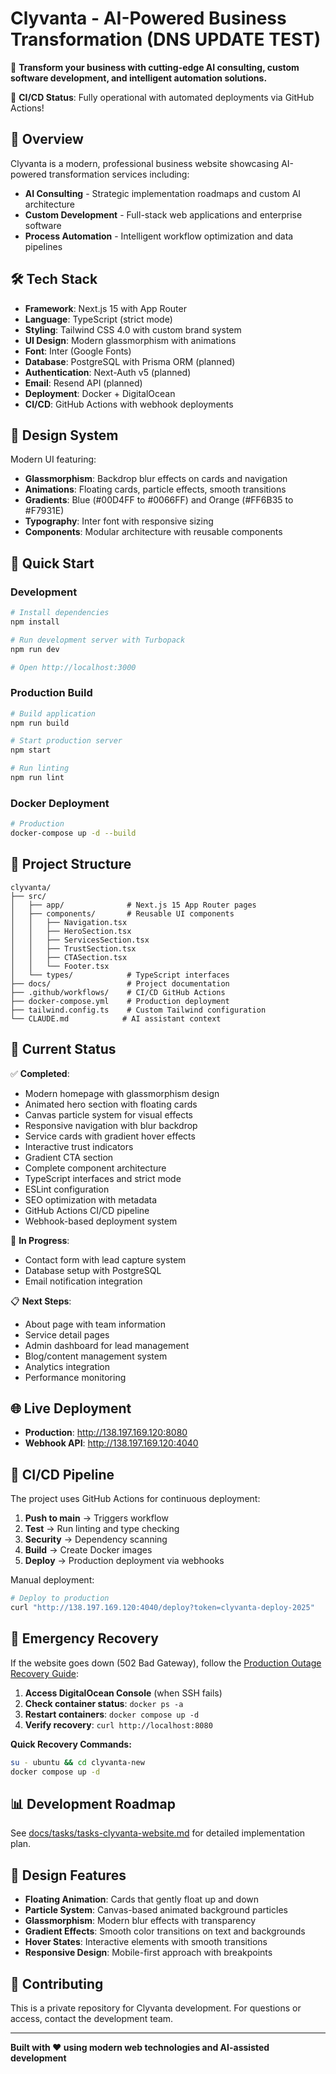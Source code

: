 # Clyvanta - AI-Powered Business Transformation (DNS UPDATE TEST)

🚀 **Transform your business with cutting-edge AI consulting, custom software development, and intelligent automation solutions.**

🔄 **CI/CD Status**: Fully operational with automated deployments via GitHub Actions!

## 🌟 Overview

Clyvanta is a modern, professional business website showcasing AI-powered transformation services including:

- **AI Consulting** - Strategic implementation roadmaps and custom AI architecture
- **Custom Development** - Full-stack web applications and enterprise software
- **Process Automation** - Intelligent workflow optimization and data pipelines

## 🛠️ Tech Stack

- **Framework**: Next.js 15 with App Router
- **Language**: TypeScript (strict mode)
- **Styling**: Tailwind CSS 4.0 with custom brand system
- **UI Design**: Modern glassmorphism with animations
- **Font**: Inter (Google Fonts)
- **Database**: PostgreSQL with Prisma ORM (planned)
- **Authentication**: Next-Auth v5 (planned)
- **Email**: Resend API (planned)
- **Deployment**: Docker + DigitalOcean
- **CI/CD**: GitHub Actions with webhook deployments

## 🎨 Design System

Modern UI featuring:
- **Glassmorphism**: Backdrop blur effects on cards and navigation
- **Animations**: Floating cards, particle effects, smooth transitions
- **Gradients**: Blue (#00D4FF to #0066FF) and Orange (#FF6B35 to #F7931E)
- **Typography**: Inter font with responsive sizing
- **Components**: Modular architecture with reusable components

## 🚀 Quick Start

### Development

```bash
# Install dependencies
npm install

# Run development server with Turbopack
npm run dev

# Open http://localhost:3000
```

### Production Build

```bash
# Build application
npm run build

# Start production server
npm start

# Run linting
npm run lint
```

### Docker Deployment

```bash
# Production
docker-compose up -d --build
```

## 📁 Project Structure

```
clyvanta/
├── src/
│   ├── app/              # Next.js 15 App Router pages
│   ├── components/       # Reusable UI components
│   │   ├── Navigation.tsx
│   │   ├── HeroSection.tsx
│   │   ├── ServicesSection.tsx
│   │   ├── TrustSection.tsx
│   │   ├── CTASection.tsx
│   │   └── Footer.tsx
│   └── types/            # TypeScript interfaces
├── docs/                 # Project documentation
├── .github/workflows/    # CI/CD GitHub Actions
├── docker-compose.yml    # Production deployment
├── tailwind.config.ts    # Custom Tailwind configuration
└── CLAUDE.md            # AI assistant context
```

## 🎯 Current Status

✅ **Completed**:
- Modern homepage with glassmorphism design
- Animated hero section with floating cards
- Canvas particle system for visual effects
- Responsive navigation with blur backdrop
- Service cards with gradient hover effects
- Interactive trust indicators
- Gradient CTA section
- Complete component architecture
- TypeScript interfaces and strict mode
- ESLint configuration
- SEO optimization with metadata
- GitHub Actions CI/CD pipeline
- Webhook-based deployment system

🚧 **In Progress**:
- Contact form with lead capture system
- Database setup with PostgreSQL
- Email notification integration

📋 **Next Steps**:
- About page with team information
- Service detail pages
- Admin dashboard for lead management
- Blog/content management system
- Analytics integration
- Performance monitoring

## 🌐 Live Deployment

- **Production**: http://138.197.169.120:8080
- **Webhook API**: http://138.197.169.120:4040

## 🚀 CI/CD Pipeline

The project uses GitHub Actions for continuous deployment:

1. **Push to main** → Triggers workflow
2. **Test** → Run linting and type checking
3. **Security** → Dependency scanning
4. **Build** → Create Docker images
5. **Deploy** → Production deployment via webhooks

Manual deployment:
```bash
# Deploy to production
curl "http://138.197.169.120:4040/deploy?token=clyvanta-deploy-2025"
```

## 🚨 Emergency Recovery

If the website goes down (502 Bad Gateway), follow the [Production Outage Recovery Guide](docs/PRODUCTION_OUTAGE_RECOVERY.md):

1. **Access DigitalOcean Console** (when SSH fails)
2. **Check container status**: `docker ps -a`  
3. **Restart containers**: `docker compose up -d`
4. **Verify recovery**: `curl http://localhost:8080`

**Quick Recovery Commands:**
```bash
su - ubuntu && cd clyvanta-new
docker compose up -d
```

## 📊 Development Roadmap

See [docs/tasks/tasks-clyvanta-website.md](docs/tasks/tasks-clyvanta-website.md) for detailed implementation plan.

## 🎨 Design Features

- **Floating Animation**: Cards that gently float up and down
- **Particle System**: Canvas-based animated background particles
- **Glassmorphism**: Modern blur effects with transparency
- **Gradient Effects**: Smooth color transitions on text and backgrounds
- **Hover States**: Interactive elements with smooth transitions
- **Responsive Design**: Mobile-first approach with breakpoints

## 🤝 Contributing

This is a private repository for Clyvanta development. For questions or access, contact the development team.

---

**Built with ❤️ using modern web technologies and AI-assisted development**